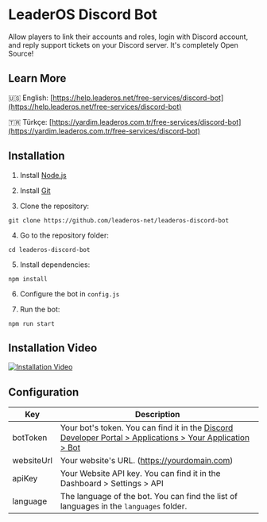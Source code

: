 # LeaderOS Discord Bot
Allow players to link their accounts and roles, login with Discord account, and reply support tickets on your Discord server. It's completely Open Source!

## Learn More
🇺🇸 English: [https://help.leaderos.net/free-services/discord-bot](https://help.leaderos.net/free-services/discord-bot)

🇹🇷 Türkçe: [https://yardim.leaderos.com.tr/free-services/discord-bot](https://yardim.leaderos.com.tr/free-services/discord-bot)

## Installation

1. Install [Node.js](https://nodejs.org/en/download/)

2. Install [Git](https://git-scm.com/downloads)

3. Clone the repository:

```
git clone https://github.com/leaderos-net/leaderos-discord-bot
```

4. Go to the repository folder:

```
cd leaderos-discord-bot
```

5. Install dependencies:

```
npm install
```

6. Configure the bot in `config.js`

7. Run the bot:

```
npm run start
```

## Installation Video

[![Installation Video](https://img.youtube.com/vi/9QX0Z6Q4Zq0/0.jpg)](https://www.youtube.com/watch?v=9QX0Z6Q4Zq0)

## Configuration

| Key        | Description                                                                                                                                              |
| ---------- | -------------------------------------------------------------------------------------------------------------------------------------------------------- |
| botToken   | Your bot's token. You can find it in the [Discord Developer Portal > Applications > Your Application > Bot](https://discord.com/developers/applications) |
| websiteUrl | Your website's URL. (https://yourdomain.com)                                                                                                             |
| apiKey     | Your Website API key. You can find it in the Dashboard > Settings > API                                                                                  |
| language   | The language of the bot. You can find the list of languages in the `languages` folder.                                                                   |
